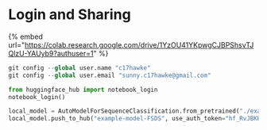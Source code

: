 # Login and Sharing

{% embed url="https://colab.research.google.com/drive/1YzOU41YKpwgCJBPShsvTJQlzU-YAUyb9?authuser=1" %}

```python
git config --global user.name "c17hawke"
git config --global user.email "sunny.c17hawke@gmail.com"

from huggingface_hub import notebook_login
notebook_login()

local_model = AutoModelForSequenceClassification.from_pretrained("./example_model")
local_model.push_to_hub("example-model-FSDS", use_auth_token="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")
```
